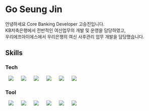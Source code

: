 # Go Seung Jin

안녕하세요 Core Banking Developer 고승진입니다.
<br>
KB저축은행에서 전반적인 여신업무의 개발 및 운영을 담당하였고,
<br>
우리에프아이에스에서 우리은행의 여신 사후관리 업무 개발을 담당했습니다.
<br>

## Skills

### Tech
<img src="http://img.shields.io/badge/-C-A8B9CC?style=for-the-badge&logo=C&logoColor=white"
style="height : auto; margin-left : 10px; margin-right : 10px;"/>
<img src="http://img.shields.io/badge/-Oracle-F80000?style=for-the-badge&logo=ORACLE&logoColor=white"
style="height : auto; margin-left : 10px; margin-right : 10px;"/>
<img src="http://img.shields.io/badge/-Java-007396?style=for-the-badge&logo=JAVA&logoColor=white"
style="height : auto; margin-left : 10px; margin-right : 10px;"/>
<img src="http://img.shields.io/badge/-HTML5-E34F26?style=for-the-badge&logo=HTML5&logoColor=white"
style="height : auto; margin-left : 10px; margin-right : 10px;"/>
<img src="http://img.shields.io/badge/-JAVASCRIPT-F7DF1E?style=for-the-badge&logo=JAVASCRIPT&logoColor=white"
style="height : auto; margin-left : 10px; margin-right : 10px; color : white"/>
<img src="http://img.shields.io/badge/-Python-3776AB?style=for-the-badge&logo=PYTHON&logoColor=white"
style="height : auto; margin-left : 10px; margin-right : 10px; color : white"/>

### Tool
<img src="http://img.shields.io/badge/-ECLIPSE-2C2255?style=for-the-badge&logo=Eclipse IDE&logoColor=white"
style="height : auto; margin-left : 10px; margin-right : 10px;"/>
<img src="http://img.shields.io/badge/-UNIX-4479A1?style=for-the-badge&"
style="height : auto; margin-left : 10px; margin-right : 10px;"/>
<img src="http://img.shields.io/badge/-Delphi-EE1F35?style=for-the-badge&logo=DELPHI&logoColor=white"
style="height : auto; margin-left : 10px; margin-right : 10px;"/>
<img src="http://img.shields.io/badge/-Xframe-4FC08D?style=for-the-badge&logo=appveyor&logo=XFRAME&logoColor=white"
style="height : auto; margin-left : 10px; margin-right : 10px;"/>
<img src="http://img.shields.io/badge/-VSCODE-007ACC?style=for-the-badge&logo=Visual Studio Code&logoColor=white"
style="height : auto; margin-left : 10px; margin-right : 10px;"/>
<img src="http://img.shields.io/badge/-IntelliJ IDEA-000000?style=for-the-badge&logo=INTELLIJ&logoColor=white"
style="height : auto; margin-left : 10px; margin-right : 10px;"/>
